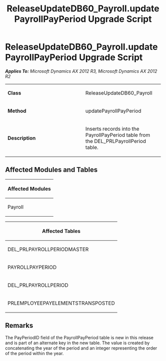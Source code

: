 ﻿---
title: ReleaseUpdateDB60_Payroll.updatePayrollPayPeriod Upgrade Script
TOCTitle: ReleaseUpdateDB60_Payroll.updatePayrollPayPeriod Upgrade Script
ms:assetid: 851a0223-4673-d299-e453-096c9f25b645
ms:mtpsurl: https://msdn.microsoft.com/en-us/library/JJ686020(v=AX.60)
ms:contentKeyID: 49709471
ms.date: 05/18/2015
mtps_version: v=AX.60
---

# ReleaseUpdateDB60\_Payroll.updatePayrollPayPeriod Upgrade Script 


_**Applies To:** Microsoft Dynamics AX 2012 R3, Microsoft Dynamics AX 2012 R2_

<table>
<colgroup>
<col style="width: 50%" />
<col style="width: 50%" />
</colgroup>
<tbody>
<tr class="odd">
<td><p><strong>Class</strong></p></td>
<td><p>ReleaseUpdateDB60_Payroll</p></td>
</tr>
<tr class="even">
<td><p><strong>Method</strong></p></td>
<td><p>updatePayrollPayPeriod</p></td>
</tr>
<tr class="odd">
<td><p><strong>Description</strong></p></td>
<td><p>Inserts records into the PayrollPayPeriod table from the DEL_PRLPayrollPeriod table.</p></td>
</tr>
</tbody>
</table>


## Affected Modules and Tables

<table>
<colgroup>
<col style="width: 100%" />
</colgroup>
<thead>
<tr class="header">
<th><p>Affected Modules</p></th>
</tr>
</thead>
<tbody>
<tr class="odd">
<td><p>Payroll</p></td>
</tr>
</tbody>
</table>


<table>
<colgroup>
<col style="width: 100%" />
</colgroup>
<thead>
<tr class="header">
<th><p>Affected Tables</p></th>
</tr>
</thead>
<tbody>
<tr class="odd">
<td><p>DEL_PRLPAYROLLPERIODMASTER</p></td>
</tr>
<tr class="even">
<td><p>PAYROLLPAYPERIOD</p></td>
</tr>
<tr class="odd">
<td><p>DEL_PRLPAYROLLPERIOD</p></td>
</tr>
<tr class="even">
<td><p>PRLEMPLOYEEPAYELEMENTSTRANSPOSTED</p></td>
</tr>
</tbody>
</table>


## Remarks

The PayPeriodID field of the PayrollPayPeriod table is new in this release and is part of an alternate key in the new table. The value is created by concatenating the year of the period and an integer representing the order of the period within the year.

  


